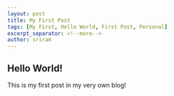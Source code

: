 ```yaml
---
layout: post
title: My First Post
tags: [My First, Hello World, First Post, Personal]
excerpt_separator: <!--more-->
author: sriram
---
```


## Hello World!

This is my first post in my very own blog!
